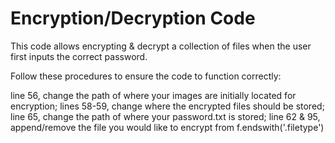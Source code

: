 # Encryption/Decryption Code


This code allows encrypting & decrypt a collection of files when the user first inputs the correct password.


Follow these procedures to ensure the code to function correctly:

line 56, change the path of where your images are initially located for encryption;
lines 58-59, change where the encrypted files should be stored;
line 65, change the path of where your password.txt is stored;
line 62 & 95, append/remove the file you would like to encrypt from f.endswith('.filetype')
